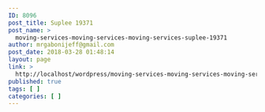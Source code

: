 ```yaml
---
ID: 8096
post_title: Suplee 19371
post_name: >
  moving-services-moving-services-moving-services-suplee-19371
author: mrgabonijeff@gmail.com
post_date: 2018-03-28 01:48:14
layout: page
link: >
  http://localhost/wordpress/moving-services-moving-services-moving-services-suplee-19371/
published: true
tags: [ ]
categories: [ ]
---
```

